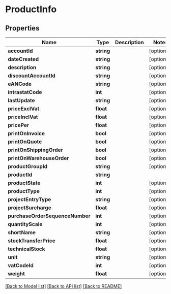 # ProductInfo

## Properties
Name | Type | Description | Notes
------------ | ------------- | ------------- | -------------
**accountId** | **string** |  | [optional] 
**dateCreated** | **string** |  | [optional] 
**description** | **string** |  | [optional] 
**discountAccountId** | **string** |  | [optional] 
**eANCode** | **string** |  | [optional] 
**intrastatCode** | **int** |  | [optional] 
**lastUpdate** | **string** |  | [optional] 
**priceExclVat** | **float** |  | [optional] 
**priceInclVat** | **float** |  | [optional] 
**pricePer** | **float** |  | [optional] 
**printOnInvoice** | **bool** |  | [optional] 
**printOnQuote** | **bool** |  | [optional] 
**printOnShippingOrder** | **bool** |  | [optional] 
**printOnWarehouseOrder** | **bool** |  | [optional] 
**productGroupId** | **string** |  | [optional] 
**productId** | **string** |  | 
**productState** | **int** |  | [optional] 
**productType** | **int** |  | [optional] 
**projectEntryType** | **string** |  | [optional] 
**projectSurcharge** | **float** |  | [optional] 
**purchaseOrderSequenceNumber** | **int** |  | [optional] 
**quantityScale** | **int** |  | [optional] 
**shortName** | **string** |  | [optional] 
**stockTransferPrice** | **float** |  | [optional] 
**technicalStock** | **float** |  | [optional] 
**unit** | **string** |  | [optional] 
**vatCodeId** | **int** |  | [optional] 
**weight** | **float** |  | [optional] 

[[Back to Model list]](../README.md#documentation-for-models) [[Back to API list]](../README.md#documentation-for-api-endpoints) [[Back to README]](../README.md)


